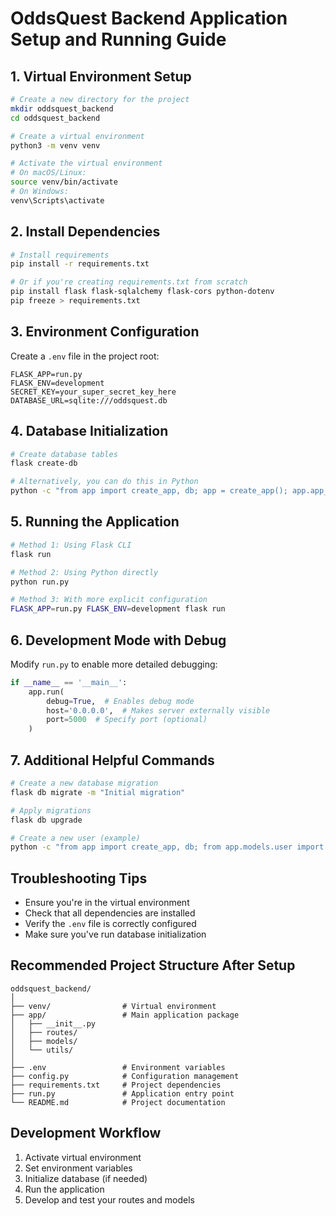 # OddsQuest Backend Application Setup and Running Guide

## 1. Virtual Environment Setup

```bash
# Create a new directory for the project
mkdir oddsquest_backend
cd oddsquest_backend

# Create a virtual environment
python3 -m venv venv

# Activate the virtual environment
# On macOS/Linux:
source venv/bin/activate
# On Windows:
venv\Scripts\activate
```

## 2. Install Dependencies

```bash
# Install requirements
pip install -r requirements.txt

# Or if you're creating requirements.txt from scratch
pip install flask flask-sqlalchemy flask-cors python-dotenv
pip freeze > requirements.txt
```

## 3. Environment Configuration

Create a `.env` file in the project root:

```
FLASK_APP=run.py
FLASK_ENV=development
SECRET_KEY=your_super_secret_key_here
DATABASE_URL=sqlite:///oddsquest.db
```

## 4. Database Initialization

```bash
# Create database tables
flask create-db

# Alternatively, you can do this in Python
python -c "from app import create_app, db; app = create_app(); app.app_context().push(); db.create_all()"
```

## 5. Running the Application

```bash
# Method 1: Using Flask CLI
flask run

# Method 2: Using Python directly
python run.py

# Method 3: With more explicit configuration
FLASK_APP=run.py FLASK_ENV=development flask run
```

## 6. Development Mode with Debug

Modify `run.py` to enable more detailed debugging:

```python
if __name__ == '__main__':
    app.run(
        debug=True,  # Enables debug mode
        host='0.0.0.0',  # Makes server externally visible
        port=5000  # Specify port (optional)
    )
```

## 7. Additional Helpful Commands

```bash
# Create a new database migration
flask db migrate -m "Initial migration"

# Apply migrations
flask db upgrade

# Create a new user (example)
python -c "from app import create_app, db; from app.models.user import User; app = create_app(); app.app_context().push(); new_user = User(username='testuser', email='test@example.com'); db.session.add(new_user); db.session.commit()"
```

## Troubleshooting Tips

- Ensure you're in the virtual environment
- Check that all dependencies are installed
- Verify the `.env` file is correctly configured
- Make sure you've run database initialization

## Recommended Project Structure After Setup

```
oddsquest_backend/
│
├── venv/                # Virtual environment
├── app/                 # Main application package
│   ├── __init__.py
│   ├── routes/
│   ├── models/
│   └── utils/
│
├── .env                 # Environment variables
├── config.py            # Configuration management
├── requirements.txt     # Project dependencies
├── run.py               # Application entry point
└── README.md            # Project documentation
```

## Development Workflow

1. Activate virtual environment
2. Set environment variables
3. Initialize database (if needed)
4. Run the application
5. Develop and test your routes and models
